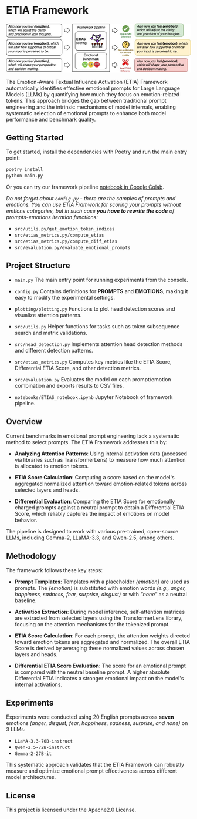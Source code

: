 # ETIA Framework

![etias](images/etias.jpg)

The Emotion-Aware Textual Influence Activation (ETIA) Framework automatically identifies effective emotional prompts for Large Language Models (LLMs) by quantifying how much they focus on emotion-related tokens. This approach bridges the gap between traditional prompt engineering and the intrinsic mechanisms of model internals, enabling systematic selection of emotional prompts to enhance both model performance and benchmark quality.

## Getting Started

To get started, install the dependencies with Poetry and run the main entry point:

```bash
poetry install
python main.py
```

Or you can try our framework pipeline [notebook in Google Colab](https://colab.research.google.com/drive/1MOITNl9sciA1Pbya-jhSq9rqcAkkB6Df?usp=sharing).

*Do not forget about `config.py` - there are the samples of prompts and emotions. You can use ETIA Framwork for scoring your prompts without emtions categories, but in such case **you have to rewrite the code** of prompts-emotions iteration functions:*

- `src/utils.py/get_emotion_token_indices`
- `src/etias_metrics.py/compute_etias`
- `src/etias_metrics.py/compute_diff_etias`
- `src/evaluation.py/evaluate_emotional_prompts`

## Project Structure

- `main.py` The main entry point for running experiments from the console.

- `config.py` Contains definitions for **PROMPTS** and **EMOTIONS**, making it easy to modify the experimental settings.

- `plotting/plotting.py` Functions to plot head detection scores and visualize attention patterns.

- `src/utils.py` Helper functions for tasks such as token subsequence search and matrix validations.

- `src/head_detection.py` Implements attention head detection methods and different detection patterns.

- `src/etias_metrics.py` Computes key metrics like the ETIA Score, Differential ETIA Score, and other detection metrics.

- `src/evaluation.py` Evaluates the model on each prompt/emotion combination and exports results to CSV files.

- `notebooks/ETIAS_notebook.ipynb` Jupyter Notebook of framework pipeline.

## Overview

Current benchmarks in emotional prompt engineering lack a systematic method to select prompts. The ETIA Framework addresses this by:

- **Analyzing Attention Patterns**:
Using internal activation data (accessed via libraries such as TransformerLens) to measure how much attention is allocated to emotion tokens.

- **ETIA Score Calculation**:
Computing a score based on the model's aggregated normalized attention toward emotion-related tokens across selected layers and heads.

- **Differential Evaluation**:
Comparing the ETIA Score for emotionally charged prompts against a neutral prompt to obtain a Differential ETIA Score, which reliably captures the impact of emotions on model behavior.

The pipeline is designed to work with various pre-trained, open-source LLMs, including Gemma-2, LLaMA-3.3, and Qwen-2.5, among others.

## Methodology

The framework follows these key steps:

- **Prompt Templates**:
Templates with a placeholder *{emotion}* are used as prompts. The *{emotion}* is substituted with emotion words *(e.g., anger, happiness, sadness, fear, surprise, disgust)* or with *“none”* as a neutral baseline.

- **Activation Extraction**:
During model inference, self-attention matrices are extracted from selected layers using the TransformerLens library, focusing on the attention mechanisms for the tokenized prompt.

- **ETIA Score Calculation**:
For each prompt, the attention weights directed toward emotion tokens are aggregated and normalized. The overall ETIA Score is derived by averaging these normalized values across chosen layers and heads.

- **Differential ETIA Score Evaluation**:
The score for an emotional prompt is compared with the neutral baseline prompt. A higher absolute Differential ETIA indicates a stronger emotional impact on the model's internal activations.

## Experiments

Experiments were conducted using 20 English prompts across **seven** emotions *(anger, disgust, fear, happiness, sadness, surprise, and none)* on 3 LLMs:

- `LLaMA-3.3-70B-instruct`
- `Qwen-2.5-72B-instruct`
- `Gemma-2-27B-it`

This systematic approach validates that the ETIA Framework can robustly measure and optimize emotional prompt effectiveness across different model architectures.

## License
This project is licensed under the Apache2.0 License.
